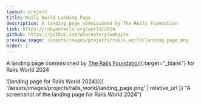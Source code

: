 ```yaml
---
layout: project
title: Rails World Landing Page
description: A landing page commisioned by The Rails Foundation
link: https://rubyonrails.org/world/2024
github: https://github.com/whatnotery/website
preview_image: /assets/images/projects/rails_world/landing_page.png
order: 2
---
```


A landing page commisioned by [The Rails Foundation](https://rubyonrails.org/foundation){:target="_blank"} for Rails World 2024

![landing page for Rails World 2024]({{ '/assets/images/projects/rails_world/landing_page.png' | relative_url }} "A screenshot of the landing page for Rails World 2024")

